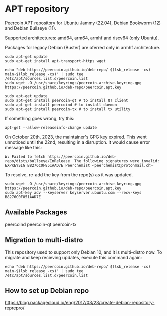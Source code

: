 # APT repository

Peercoin APT repository for Ubuntu Jammy (22.04), Debian Bookworm (12) and Debian Bullseye (11).

Supported architectures: amd64, arm64, armhf and riscv64 (only Ubuntu).

Packages for legacy Debian (Buster) are oferred only in armhf architecture.

```
sudo apt-get update
sudo apt-get install apt-transport-https wget

echo "deb https://peercoin.github.io/deb-repo/ $(lsb_release -cs) main-$(lsb_release -cs)" | sudo tee /etc/apt/sources.list.d/peercoin.list
sudo wget -O /usr/share/keyrings/peercoin-archive-keyring.gpg https://peercoin.github.io/deb-repo/peercoin.apt.key

sudo apt-get update
sudo apt-get install peercoin-qt # to install QT client
sudo apt-get install peercoind # to install daemon
sudo apt-get install peercoin-tx # to install tx utility
```

If something goes wrong, try this:

```
apt-get --allow-releaseinfo-change update
```

On October 20th, 2023, the maintainer's GPG key expired. This went unnoticed until the 22nd, resulting in a disruption.
It would cause error message like this:

```
W: Failed to fetch https://peercoin.github.io/deb-repo/dists/bullseye/InRelease  The following signatures were invalid: EXPKEYSIG B8276C0F851AAD7E Peerchemist <peerchemist@protonmail.ch>
```

To resolve, re-add the key from the repo(s) as it was updated.

```
sudo wget -O /usr/share/keyrings/peercoin-archive-keyring.gpg https://peercoin.github.io/deb-repo/peercoin.apt.key
sudo apt-key adv --keyserver keyserver.ubuntu.com --recv-keys B8276C0F851AAD7E
```

## Available Packages

peercoind
peercoin-qt
peercoin-tx

## Migration to multi-distro

This repository used to support only Debian 10, and it is multi-distro now.
To migrate and keep recieving updates, execute this command again:

```
echo "deb https://peercoin.github.io/deb-repo/ $(lsb_release -cs) main-$(lsb_release -cs)" | sudo tee /etc/apt/sources.list.d/peercoin.list
```

## How to set up Debian repo

https://blog.packagecloud.io/eng/2017/03/23/create-debian-repository-reprepro/
